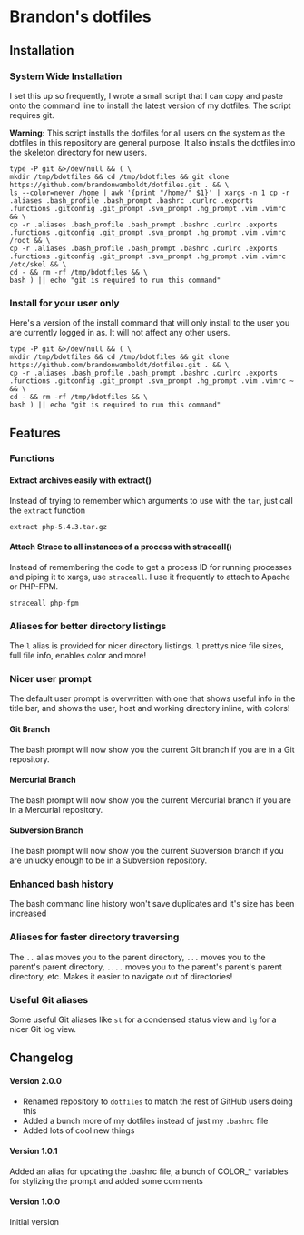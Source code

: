 Brandon's dotfiles
==================

Installation
------------

### System Wide Installation

I set this up so frequently, I wrote a small script that I can copy and paste onto the command line to install the latest version of my dotfiles. The script requires git.

**Warning:** This script installs the dotfiles for all users on the system as the dotfiles in this repository are general purpose. It also installs the dotfiles into the skeleton directory for new users.

```
type -P git &>/dev/null && ( \
mkdir /tmp/bdotfiles && cd /tmp/bdotfiles && git clone https://github.com/brandonwamboldt/dotfiles.git . && \
ls --color=never /home | awk '{print "/home/" $1}' | xargs -n 1 cp -r .aliases .bash_profile .bash_prompt .bashrc .curlrc .exports .functions .gitconfig .git_prompt .svn_prompt .hg_prompt .vim .vimrc && \
cp -r .aliases .bash_profile .bash_prompt .bashrc .curlrc .exports .functions .gitconfig .git_prompt .svn_prompt .hg_prompt .vim .vimrc /root && \
cp -r .aliases .bash_profile .bash_prompt .bashrc .curlrc .exports .functions .gitconfig .git_prompt .svn_prompt .hg_prompt .vim .vimrc /etc/skel && \
cd - && rm -rf /tmp/bdotfiles && \
bash ) || echo "git is required to run this command"
```

### Install for your user only

Here's a version of the install command that will only install to the user you are currently logged in as. It will not affect any other users.

```
type -P git &>/dev/null && ( \
mkdir /tmp/bdotfiles && cd /tmp/bdotfiles && git clone https://github.com/brandonwamboldt/dotfiles.git . && \
cp -r .aliases .bash_profile .bash_prompt .bashrc .curlrc .exports .functions .gitconfig .git_prompt .svn_prompt .hg_prompt .vim .vimrc ~ && \
cd - && rm -rf /tmp/bdotfiles && \
bash ) || echo "git is required to run this command"
```

Features
--------

### Functions

#### Extract archives easily with extract()

Instead of trying to remember which arguments to use with the `tar`, just call the `extract` function

```
extract php-5.4.3.tar.gz
```

#### Attach Strace to all instances of a process with straceall()

Instead of remembering the code to get a process ID for running processes and piping it to xargs, use `straceall`. I use it frequently to attach to Apache or PHP-FPM.

```
straceall php-fpm
```

### Aliases for better directory listings

The `l` alias is provided for nicer directory listings. `l` prettys nice file sizes, full file info, enables color and more!

### Nicer user prompt

The default user prompt is overwritten with one that shows useful info in the title bar, and shows the user, host and working directory inline, with colors!

#### Git Branch

The bash prompt will now show you the current Git branch if you are in a Git repository.

#### Mercurial Branch

The bash prompt will now show you the current Mercurial branch if you are in a Mercurial repository.

#### Subversion Branch

The bash prompt will now show you the current Subversion branch if you are unlucky enough to be in a Subversion repository.

### Enhanced bash history

The bash command line history won't save duplicates and it's size has been increased

### Aliases for faster directory traversing

The `..` alias moves you to the parent directory, `...` moves you to the parent's parent directory, `....` moves you to the parent's parent's parent directory, etc. Makes it easier to navigate out of directories!

### Useful Git aliases

Some useful Git aliases like `st` for a condensed status view and `lg` for a nicer Git log view.

Changelog
---------

#### Version 2.0.0

* Renamed repository to `dotfiles` to match the rest of GitHub users doing this
* Added a bunch more of my dotfiles instead of just my `.bashrc` file
* Added lots of cool new things

#### Version 1.0.1

Added an alias for updating the .bashrc file, a bunch of COLOR_* variables for stylizing the prompt and added some comments

#### Version 1.0.0

Initial version
